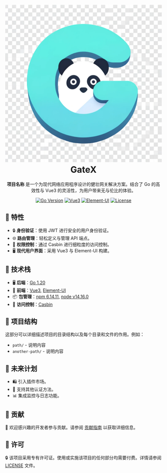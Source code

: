 <div align="center">

# ![GateX Logo](https://github.com/whitexiong/Gatex-ui/raw/master/src/assets/logo.png) GateX


**项目名称** 是一个为现代网络应用程序设计的健壮网关解决方案。结合了 Go 的高效性与 Vue3 的灵活性，为用户带来无与伦比的体验。

[![Go Version](https://img.shields.io/badge/Go-1.20-blue?style=flat&logo=go)](https://golang.org/)
[![Vue3](https://img.shields.io/badge/Vue-3.x-green.svg?style=flat&logo=vue.js)](https://vuejs.org/)
[![Element-UI](https://img.shields.io/badge/Element--UI-3.x-9cf.svg?style=flat)](https://element.eleme.io/)
[![License](https://img.shields.io/badge/license-proprietary-red.svg)](path_to_license.md)

</div>

## 🌟 特性

- 🔒 **身份验证**：使用 JWT 进行安全的用户身份验证。
- 🌐 **路由管理**：轻松定义与管理 API 端点。
- 🔑 **权限控制**：通过 Casbin 进行细粒度的访问控制。
- 🖥️ **现代用户界面**：采用 Vue3 与 Element-UI 构建。

## 🔧 技术栈

- 🖥️ **后端**：[Go 1.20](https://golang.org/)
- 🎨 **前端**：[Vue3](https://vuejs.org/), [Element-UI](https://element.eleme.io/)
- 📦 **包管理**：[npm 6.14.11](https://www.npmjs.com/), [node v14.16.0](https://nodejs.org/)
- 🔑 **访问控制**：[Casbin](https://casbin.org/)

## 📂 项目结构

这部分可以详细描述项目的目录结构以及每个目录和文件的作用。例如：

- `path/` - 说明内容
- `another-path/` - 说明内容

## 🚀 未来计划

- 🛍️ 引入插件市场。
- 🔑 支持其他认证方法。
- 📊 集成监控与日志功能。

## 🤝 贡献

🙌 欢迎感兴趣的开发者参与贡献。请参阅 [贡献指南](path_to_contributing_guide.md) 以获取详细信息。

## 📄 许可

🔒 该项目采用专有许可证。使用或实施该项目的任何部分均需要付费。详情请参阅 [LICENSE](path_to_license.md) 文件。

